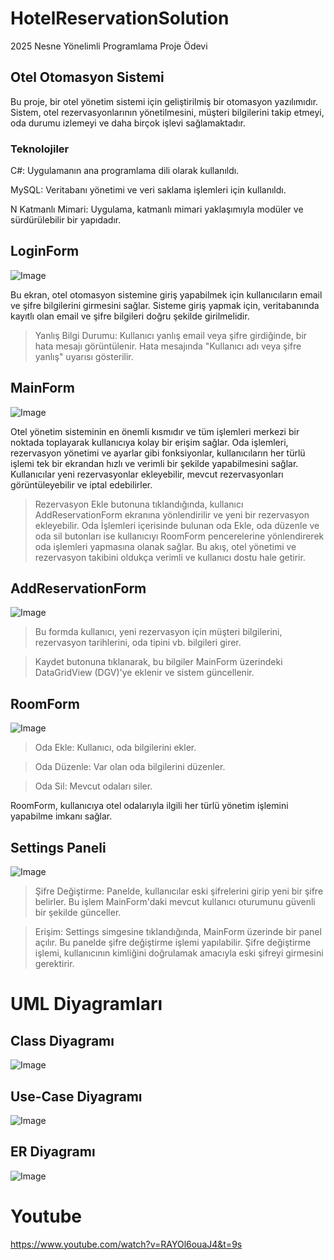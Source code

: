 # HotelReservationSolution
2025 Nesne Yönelimli Programlama Proje Ödevi



## Otel Otomasyon Sistemi
Bu proje, bir otel yönetim sistemi için geliştirilmiş bir otomasyon yazılımıdır. Sistem, otel rezervasyonlarının yönetilmesini, müşteri bilgilerini takip etmeyi, oda durumu izlemeyi ve daha birçok işlevi sağlamaktadır.


### Teknolojiler
C#: Uygulamanın ana programlama dili olarak kullanıldı.

MySQL: Veritabanı yönetimi ve veri saklama işlemleri için kullanıldı.

N Katmanlı Mimari: Uygulama, katmanlı mimari yaklaşımıyla modüler ve sürdürülebilir bir yapıdadır.





## LoginForm

![Image](https://github.com/user-attachments/assets/ee300ada-fbda-4163-9e4b-fee5951cab16)

Bu ekran, otel otomasyon sistemine giriş yapabilmek için kullanıcıların email ve şifre bilgilerini girmesini sağlar. Sisteme giriş yapmak için, veritabanında kayıtlı olan email ve şifre bilgileri doğru şekilde girilmelidir.

>Yanlış Bilgi Durumu: Kullanıcı yanlış email veya şifre girdiğinde, bir hata mesajı görüntülenir. Hata mesajında "Kullanıcı adı veya şifre yanlış" uyarısı gösterilir.



## MainForm

![Image](https://github.com/user-attachments/assets/4f2aebb1-e1cb-44d8-b500-86a321e5865a)

Otel yönetim sisteminin en önemli kısmıdır ve tüm işlemleri merkezi bir noktada toplayarak kullanıcıya kolay bir erişim sağlar. Oda işlemleri, rezervasyon yönetimi ve ayarlar gibi fonksiyonlar, kullanıcıların her türlü işlemi tek bir ekrandan hızlı ve verimli bir şekilde yapabilmesini sağlar. Kullanıcılar yeni rezervasyonlar ekleyebilir, mevcut rezervasyonları görüntüleyebilir ve iptal edebilirler. 
>Rezervasyon Ekle butonuna tıklandığında, kullanıcı AddReservationForm ekranına yönlendirilir ve yeni bir rezervasyon ekleyebilir. Oda İşlemleri içerisinde bulunan oda Ekle, oda düzenle ve oda sil butonları ise kullanıcıyı RoomForm pencerelerine yönlendirerek oda işlemleri yapmasına olanak sağlar. Bu akış, otel yönetimi ve rezervasyon takibini oldukça verimli ve kullanıcı dostu hale getirir.




## AddReservationForm

![Image](https://github.com/user-attachments/assets/1cc584f7-e784-4a57-9bf4-c02edf3bf939)

>Bu formda kullanıcı, yeni rezervasyon için müşteri bilgilerini, rezervasyon tarihlerini, oda tipini vb. bilgileri girer.

>Kaydet butonuna tıklanarak, bu bilgiler MainForm üzerindeki DataGridView (DGV)'ye eklenir ve sistem güncellenir.



## RoomForm

![Image](https://github.com/user-attachments/assets/83b24b0f-6a77-4b8f-8739-3d0c5de60fbf)

>Oda Ekle: Kullanıcı, oda bilgilerini ekler.

>Oda Düzenle: Var olan oda bilgilerini düzenler.

>Oda Sil: Mevcut odaları siler.

RoomForm, kullanıcıya otel odalarıyla ilgili her türlü yönetim işlemini yapabilme imkanı sağlar.




## Settings Paneli

![Image](https://github.com/user-attachments/assets/c7bd2714-59c5-49bd-88dc-01dde07d62a8)

>Şifre Değiştirme: Panelde, kullanıcılar eski şifrelerini girip yeni bir şifre belirler. Bu işlem MainForm'daki mevcut kullanıcı oturumunu güvenli bir şekilde günceller.


>Erişim: Settings simgesine tıklandığında, MainForm üzerinde bir panel açılır. Bu panelde şifre değiştirme işlemi yapılabilir. Şifre değiştirme işlemi, kullanıcının kimliğini doğrulamak amacıyla eski şifreyi girmesini gerektirir.



# UML Diyagramları

## Class Diyagramı

![Image](https://github.com/user-attachments/assets/970ff3bb-fbca-4103-b655-2a5d303f4659)









## Use-Case Diyagramı

![Image](https://github.com/user-attachments/assets/e37b01fe-54c5-479d-8d59-0e44908a99bc)







## ER Diyagramı

![Image](https://github.com/user-attachments/assets/c873fcdb-e7c3-49b4-9314-ed456c1b0877)



# Youtube 
https://www.youtube.com/watch?v=RAYOl6ouaJ4&t=9s

